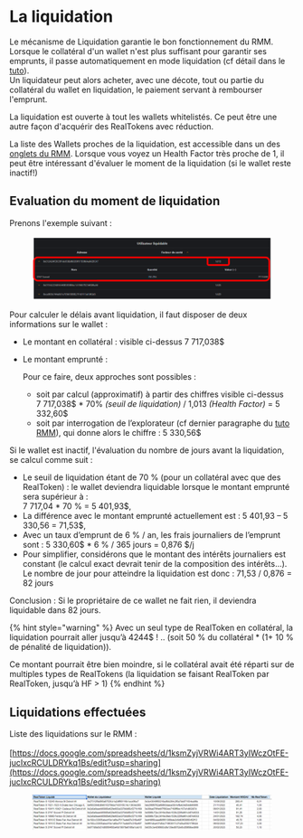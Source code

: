 # La liquidation

Le mécanisme de Liquidation garantie le bon fonctionnement du RMM. \
Lorsque le collatéral d'un wallet n'est plus suffisant pour garantir ses emprunts, il passe automatiquement en mode liquidation (cf détail dans le [tuto](./)).\
Un liquidateur peut alors acheter, avec une décote, tout ou partie du collatéral du wallet en liquidation, le paiement servant à rembourser l'emprunt.

La liquidation est ouverte à tout les wallets whitelistés. Ce peut être une autre façon d'acquérir des RealTokens avec réduction.

La liste des Wallets proches de la liquidation, est accessible dans un des [onglets du RMM](https://liquidation.rmm.realt.community/). Lorsque vous voyez un Health Factor très proche de 1, il peut être intéressant d'évaluer le moment de la liquidation (si le wallet reste inactif!)

## Evaluation du moment de liquidation

Prenons l'exemple suivant :

<figure><img src="../../.gitbook/assets/image (182).png" alt=""><figcaption></figcaption></figure>

Pour calculer le délais avant liquidation, il faut disposer de deux informations sur le wallet :

* Le montant en collatéral : visible ci-dessus 7 717,038$
*   Le montant emprunté :

    Pour ce faire, deux approches sont possibles  :&#x20;

    * soit par calcul (approximatif) à partir des chiffres visible ci-dessus \
      &#x20;7 717,038$ \* 70% _(seuil de liquidation)_ / 1,013 _(Health Factor)_ = 5 332,60$
    * soit par interrogation de  l’explorateur (cf dernier paragraphe du [tuto RMM](./)), qui donne alors le chiffre : 5 330,56$                                                                         &#x20;

Si le wallet est inactif, l'évaluation du nombre de jours avant la liquidation, se calcul comme suit :&#x20;

* Le seuil de liquidation étant de 70 % (pour un collatéral avec que des RealToken) : le wallet deviendra liquidable lorsque le montant emprunté sera supérieur à : \
  7 717,04 \* 70 % = 5 401,93$,
* La différence avec le montant emprunté actuellement est : 5 401,93 – 5 330,56 = 71,53$,
* Avec un taux d’emprunt de 6 % / an, les frais journaliers de l’emprunt sont : 5 330,60$ \* 6 % / 365 jours = 0,876 $/j
* Pour simplifier, considérons que le montant des intérêts journaliers est constant (le calcul exact devrait tenir de la composition des intérêts…).\
  Le nombre de jour pour atteindre la liquidation est donc : 71,53 / 0,876 = 82 jours

Conclusion : Si le propriétaire de ce wallet ne fait rien, il deviendra liquidable dans 82 jours.

{% hint style="warning" %}
Avec un seul type de RealToken en collatéral, la liquidation pourrait aller jusqu’à 4244$ ! .. (soit 50 % du collatéral \* (1+ 10 % de pénalité de liquidation)).

Ce montant pourrait être bien moindre, si le collatéral avait été réparti sur de multiples types de RealTokens (la liquidation se faisant RealToken par RealToken, jusqu’à HF > 1)
{% endhint %}

## Liquidations effectuées

Liste des liquidations sur le RMM : \
\
[https://docs.google.com/spreadsheets/d/1ksmZyjVRWi4ART3yIWczOtFE-jucIxcRCULDRYkq1Bs/edit?usp=sharing](https://docs.google.com/spreadsheets/d/1ksmZyjVRWi4ART3yIWczOtFE-jucIxcRCULDRYkq1Bs/edit?usp=sharing)

<figure><img src="../../.gitbook/assets/image.png" alt=""><figcaption></figcaption></figure>
